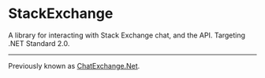 # StackExchange

A library for interacting with Stack Exchange chat, and the API. Targeting .NET Standard 2.0.
 
---

Previously known as [ChatExchange.Net](https://github.com/ArcticEcho/ChatExchange.Net).

